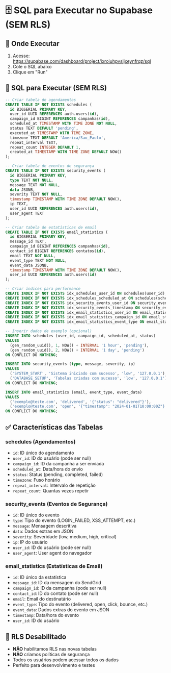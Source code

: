 # 🗄️ SQL para Executar no Supabase (SEM RLS)

## 📍 Onde Executar
1. Acesse: https://supabase.com/dashboard/project/ixroiuhpvsljxeynfrqz/sql
2. Cole o SQL abaixo
3. Clique em "Run"

## 📜 SQL para Executar (SEM RLS)

```sql
-- Criar tabela de agendamentos
CREATE TABLE IF NOT EXISTS schedules (
  id BIGSERIAL PRIMARY KEY,
  user_id UUID REFERENCES auth.users(id),
  campaign_id BIGINT REFERENCES campanhas(id),
  scheduled_at TIMESTAMP WITH TIME ZONE NOT NULL,
  status TEXT DEFAULT 'pending',
  executed_at TIMESTAMP WITH TIME ZONE,
  timezone TEXT DEFAULT 'America/Sao_Paulo',
  repeat_interval TEXT,
  repeat_count INTEGER DEFAULT 1,
  created_at TIMESTAMP WITH TIME ZONE DEFAULT NOW()
);

-- Criar tabela de eventos de segurança
CREATE TABLE IF NOT EXISTS security_events (
  id BIGSERIAL PRIMARY KEY,
  type TEXT NOT NULL,
  message TEXT NOT NULL,
  data JSONB,
  severity TEXT NOT NULL,
  timestamp TIMESTAMP WITH TIME ZONE DEFAULT NOW(),
  ip TEXT,
  user_id UUID REFERENCES auth.users(id),
  user_agent TEXT
);

-- Criar tabela de estatísticas de email
CREATE TABLE IF NOT EXISTS email_statistics (
  id BIGSERIAL PRIMARY KEY,
  message_id TEXT,
  campaign_id BIGINT REFERENCES campanhas(id),
  contact_id BIGINT REFERENCES contatos(id),
  email TEXT NOT NULL,
  event_type TEXT NOT NULL,
  event_data JSONB,
  timestamp TIMESTAMP WITH TIME ZONE DEFAULT NOW(),
  user_id UUID REFERENCES auth.users(id)
);

-- Criar índices para performance
CREATE INDEX IF NOT EXISTS idx_schedules_user_id ON schedules(user_id);
CREATE INDEX IF NOT EXISTS idx_schedules_scheduled_at ON schedules(scheduled_at);
CREATE INDEX IF NOT EXISTS idx_security_events_user_id ON security_events(user_id);
CREATE INDEX IF NOT EXISTS idx_security_events_timestamp ON security_events(timestamp);
CREATE INDEX IF NOT EXISTS idx_email_statistics_user_id ON email_statistics(user_id);
CREATE INDEX IF NOT EXISTS idx_email_statistics_campaign_id ON email_statistics(campaign_id);
CREATE INDEX IF NOT EXISTS idx_email_statistics_event_type ON email_statistics(event_type);

-- Inserir dados de exemplo (opcional)
INSERT INTO schedules (user_id, campaign_id, scheduled_at, status) 
VALUES 
  (gen_random_uuid(), 1, NOW() + INTERVAL '1 hour', 'pending'),
  (gen_random_uuid(), 2, NOW() + INTERVAL '1 day', 'pending')
ON CONFLICT DO NOTHING;

INSERT INTO security_events (type, message, severity, ip) 
VALUES 
  ('SYSTEM_START', 'Sistema iniciado com sucesso', 'low', '127.0.0.1'),
  ('DATABASE_SETUP', 'Tabelas criadas com sucesso', 'low', '127.0.0.1')
ON CONFLICT DO NOTHING;

INSERT INTO email_statistics (email, event_type, event_data) 
VALUES 
  ('exemplo@teste.com', 'delivered', '{"status": "delivered"}'),
  ('exemplo@teste.com', 'open', '{"timestamp": "2024-01-01T10:00:00Z"}')
ON CONFLICT DO NOTHING;
```

## ✅ Características das Tabelas

### **schedules (Agendamentos)**
- `id`: ID único do agendamento
- `user_id`: ID do usuário (pode ser null)
- `campaign_id`: ID da campanha a ser enviada
- `scheduled_at`: Data/hora do envio
- `status`: Status (pending, completed, failed)
- `timezone`: Fuso horário
- `repeat_interval`: Intervalo de repetição
- `repeat_count`: Quantas vezes repetir

### **security_events (Eventos de Segurança)**
- `id`: ID único do evento
- `type`: Tipo do evento (LOGIN_FAILED, XSS_ATTEMPT, etc.)
- `message`: Mensagem descritiva
- `data`: Dados extras em JSON
- `severity`: Severidade (low, medium, high, critical)
- `ip`: IP do usuário
- `user_id`: ID do usuário (pode ser null)
- `user_agent`: User agent do navegador

### **email_statistics (Estatísticas de Email)**
- `id`: ID único da estatística
- `message_id`: ID da mensagem do SendGrid
- `campaign_id`: ID da campanha (pode ser null)
- `contact_id`: ID do contato (pode ser null)
- `email`: Email do destinatário
- `event_type`: Tipo do evento (delivered, open, click, bounce, etc.)
- `event_data`: Dados extras do evento em JSON
- `timestamp`: Data/hora do evento
- `user_id`: ID do usuário

## 🚫 RLS Desabilitado
- **NÃO** habilitamos RLS nas novas tabelas
- **NÃO** criamos políticas de segurança
- Todos os usuários podem acessar todos os dados
- Perfeito para desenvolvimento e testes